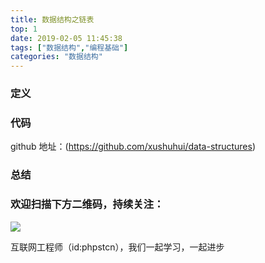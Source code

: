 ```yaml
---
title: 数据结构之链表
top: 1
date: 2019-02-05 11:45:38
tags: ["数据结构","编程基础"]
categories: "数据结构"
---
```

### 定义

### 代码

github 地址：(https://github.com/xushuhui/data-structures)


### 总结

### 欢迎扫描下方二维码，持续关注：
![](https://ww1.sinaimg.cn/large/a616b9a4gy1g4xzv954a4j20760763yo.jpg)

互联网工程师（id:phpstcn），我们一起学习，一起进步